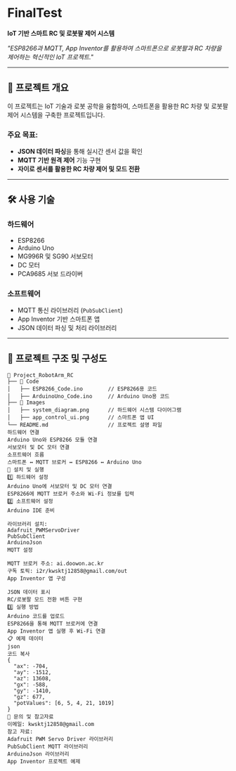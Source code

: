 # FinalTest  
**IoT 기반 스마트 RC 및 로봇팔 제어 시스템**  

_"ESP8266과 MQTT, App Inventor를 활용하여 스마트폰으로 로봇팔과 RC 차량을 제어하는 혁신적인 IoT 프로젝트."_  

---

## 📖 프로젝트 개요  

이 프로젝트는 IoT 기술과 로봇 공학을 융합하여, 스마트폰을 활용한 RC 차량 및 로봇팔 제어 시스템을 구축한 프로젝트입니다.  

### 주요 목표:  
- **JSON 데이터 파싱**을 통해 실시간 센서 값을 확인  
- **MQTT 기반 원격 제어** 기능 구현  
- **자이로 센서를 활용한 RC 차량 제어 및 모드 전환**  

---

## 🛠 사용 기술  

### **하드웨어**  
- ESP8266  
- Arduino Uno  
- MG996R 및 SG90 서보모터  
- DC 모터  
- PCA9685 서보 드라이버  

### **소프트웨어**  
- MQTT 통신 라이브러리 (`PubSubClient`)  
- App Inventor 기반 스마트폰 앱  
- JSON 데이터 파싱 및 처리 라이브러리  

---

## 📂 프로젝트 구조 및 구성도  

```plaintext
📂 Project_RobotArm_RC
├── 📁 Code
│   ├── ESP8266_Code.ino        // ESP8266용 코드
│   ├── ArduinoUno_Code.ino     // Arduino Uno용 코드
├── 📁 Images
│   ├── system_diagram.png      // 하드웨어 시스템 다이어그램
│   ├── app_control_ui.png      // 스마트폰 앱 UI
└── README.md                   // 프로젝트 설명 파일
하드웨어 연결
Arduino Uno와 ESP8266 모듈 연결
서보모터 및 DC 모터 연결
소프트웨어 흐름
스마트폰 ↔ MQTT 브로커 ↔ ESP8266 ↔ Arduino Uno
🚀 설치 및 실행
1️⃣ 하드웨어 설정
Arduino Uno에 서보모터 및 DC 모터 연결
ESP8266에 MQTT 브로커 주소와 Wi-Fi 정보를 입력
2️⃣ 소프트웨어 설정
Arduino IDE 준비

라이브러리 설치:
Adafruit_PWMServoDriver
PubSubClient
ArduinoJson
MQTT 설정

MQTT 브로커 주소: ai.doowon.ac.kr
구독 토픽: i2r/kwsktj12858@gmail.com/out
App Inventor 앱 구성

JSON 데이터 표시
RC/로봇팔 모드 전환 버튼 구현
3️⃣ 실행 방법
Arduino 코드를 업로드
ESP8266을 통해 MQTT 브로커에 연결
App Inventor 앱 실행 후 Wi-Fi 연결
📋 예제 데이터
json
코드 복사
{
  "ax": -704,
  "ay": -1512,
  "az": 13608,
  "gx": -588,
  "gy": -1410,
  "gz": 677,
  "potValues": [6, 5, 4, 21, 1019]
}
📧 문의 및 참고자료
이메일: kwsktj12858@gmail.com
참고 자료:
Adafruit PWM Servo Driver 라이브러리
PubSubClient MQTT 라이브러리
ArduinoJson 라이브러리
App Inventor 프로젝트 예제
